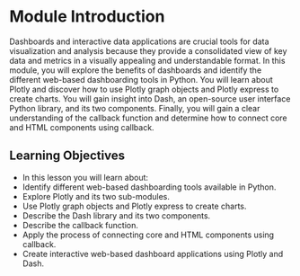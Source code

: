 # Module Introduction
Dashboards and interactive data applications are crucial tools for data visualization and analysis because they provide a consolidated view of key data and metrics in a visually appealing and understandable format. In this module, you will explore the benefits of dashboards and identify the different web-based dashboarding tools in Python. You will learn about Plotly and discover how to use Plotly graph objects and Plotly express to create charts. You will gain insight into Dash, an open-source user interface Python library, and its two components. Finally, you will gain a clear understanding of the callback function and determine how to connect core and HTML components using callback. 

## Learning Objectives
- In this lesson you will learn about:
- Identify different web-based dashboarding tools available in Python.
- Explore Plotly and its two sub-modules.
- Use Plotly graph objects and Plotly express to create charts.
- Describe the Dash library and its two components.
- Describe the callback function.
- Apply the process of connecting core and HTML components using callback.
- Create interactive web-based dashboard applications using Plotly and Dash.
